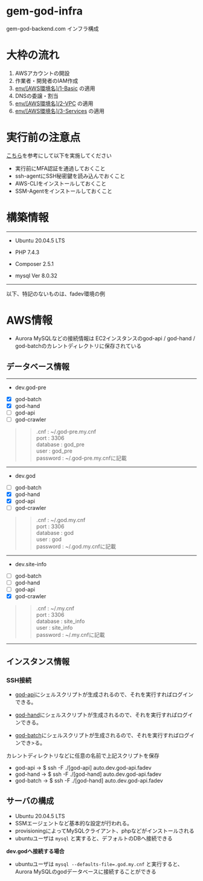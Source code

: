# gem-god-infra

gem-god-backend.com インフラ構成

# 大枠の流れ

1. AWSアカウントの開設
2. 作業者・開発者のIAM作成
3. [env/[AWS環境名]/1-Basic](env/dev/1-Basic) の適用
4. DNSの委譲・割当
5. [env/[AWS環境名]/2-VPC](env/dev/2-VPC) の適用
7. [env/[AWS環境名]/3-Services](env/dev/3-Services) の適用

# 実行前の注意点
   
[こちら](https://github.com/FrankArt/gem-god-infra/blob/main/AWS-SignIn.md)を参考にして以下を実施してください  
  
* 実行前にMFA認証を通過しておくこと
* ssh-agentにSSH秘密鍵を読み込んでおくこと
* AWS-CLIをインストールしておくこと  
* SSM-Agentをインストールしておくこと  


# 構築情報
---
* Ubuntu 20.04.5 LTS  
  
* PHP 7.4.3  
  
* Composer 2.5.1  
  
* mysql  Ver 8.0.32  
---
  
以下、特記のないものは、fadev環境の例

# AWS情報

* Aurora MySQLなどの接続情報は EC2インスタンスのgod-api / god-hand / god-batchのカレントディレクトリに保存されている

## **データベース情報**
---
* dev.god-pre  
  
- [x] god-batch  
- [x] god-hand  
- [ ] god-api  
- [ ] god-crawler
    
>> .cnf : ~/.god-pre.my.cnf  
>> port : 3306  
>> database : god_pre  
>> user : god_pre  
>> password : ~/.god-pre.my.cnfに記載  
---
* dev.god  
    
- [ ] god-batch  
- [x] god-hand  
- [x] god-api  
- [ ] god-crawler
  
>> .cnf : ~/.god.my.cnf  
>> port : 3306  
>> database : god  
>> user : god  
>> password : ~/.god.my.cnfに記載  
---
* dev.site-info
  
- [ ] god-batch  
- [ ] god-hand  
- [ ] god-api  
- [x] god-crawler  
  
>> .cnf : ~/.my.cnf  
>> port : 3306  
>> database : site_info  
>> user : site_info  
>> password : ~/.my.cnfに記載  
---
  
## インスタンス情報
### SSH接続
  
* [god-api](https://github.com/FrankArt/gem-god-infra/blob/main/appconfig/fadev/etc/ssh/god-api/config)にシェルスクリプトが生成されるので、それを実行すればログインできる。
  
* [god-hand](https://github.com/FrankArt/gem-god-infra/blob/main/appconfig/fadev/etc/ssh/god-hand/config)にシェルスクリプトが生成されるので、それを実行すればログインできる。
  
* [god-batch](https://github.com/FrankArt/gem-god-infra/blob/main/appconfig/fadev/etc/ssh/god-batch/config)にシェルスクリプトが生成されるので、それを実行すればログインでき>る。

カレントディレクトリなどに任意の名前で上記スクリプトを保存

* god-api     → $ ssh -F ./[god-api] auto.dev.god-api.fadev
* god-hand    → $ ssh -F ./[god-hand] auto.dev.god-api.fadev
* god-batch   → $ ssh -F ./[god-hand] auto.dev.god-api.fadev

## サーバの構成

* Ubuntu 20.04.5 LTS
* SSMエージェントなど基本的な設定が行われる。
* provisioningによってMySQLクライアント、phpなどがインストールされる
* ubuntuユーザは `mysql` と実すると、デフォルトのDBへ接続できる   
  
**dev.godへ接続する場合**  
  
* ubuntuユーザは `mysql --defaults-file=.god.my.cnf` と実行すると、 Aurora MySQLのgodデータベースに接続することができる

